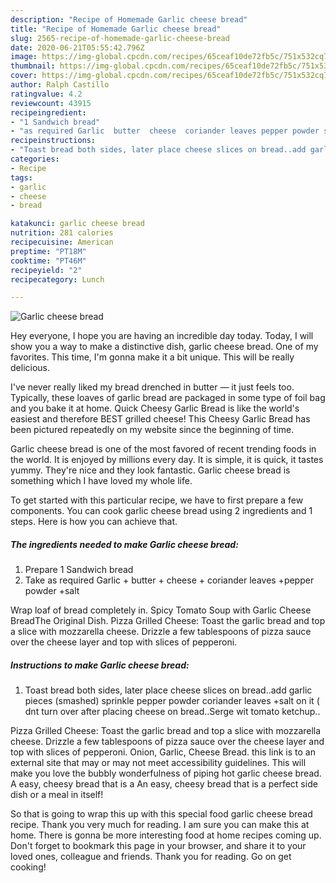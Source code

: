 ```yaml
---
description: "Recipe of Homemade Garlic cheese bread"
title: "Recipe of Homemade Garlic cheese bread"
slug: 2565-recipe-of-homemade-garlic-cheese-bread
date: 2020-06-21T05:55:42.796Z
image: https://img-global.cpcdn.com/recipes/65ceaf10de72fb5c/751x532cq70/garlic-cheese-bread-recipe-main-photo.jpg
thumbnail: https://img-global.cpcdn.com/recipes/65ceaf10de72fb5c/751x532cq70/garlic-cheese-bread-recipe-main-photo.jpg
cover: https://img-global.cpcdn.com/recipes/65ceaf10de72fb5c/751x532cq70/garlic-cheese-bread-recipe-main-photo.jpg
author: Ralph Castillo
ratingvalue: 4.2
reviewcount: 43915
recipeingredient:
- "1 Sandwich bread"
- "as required Garlic  butter  cheese  coriander leaves pepper powder salt"
recipeinstructions:
- "Toast bread both sides, later place cheese slices on bread..add garlic pieces (smashed) sprinkle pepper powder coriander leaves +salt on it ( dnt turn over after placing cheese on bread..Serge wit tomato ketchup.."
categories:
- Recipe
tags:
- garlic
- cheese
- bread

katakunci: garlic cheese bread 
nutrition: 281 calories
recipecuisine: American
preptime: "PT18M"
cooktime: "PT46M"
recipeyield: "2"
recipecategory: Lunch

---
```



![Garlic cheese bread](https://img-global.cpcdn.com/recipes/65ceaf10de72fb5c/751x532cq70/garlic-cheese-bread-recipe-main-photo.jpg)

Hey everyone, I hope you are having an incredible day today. Today, I will show you a way to make a distinctive dish, garlic cheese bread. One of my favorites. This time, I'm gonna make it a bit unique. This will be really delicious.

I&#39;ve never really liked my bread drenched in butter — it just feels too. Typically, these loaves of garlic bread are packaged in some type of foil bag and you bake it at home. Quick Cheesy Garlic Bread is like the world&#39;s easiest and therefore BEST grilled cheese! This Cheesy Garlic Bread has been pictured repeatedly on my website since the beginning of time.

Garlic cheese bread is one of the most favored of recent trending foods in the world. It is enjoyed by millions every day. It is simple, it is quick, it tastes yummy. They're nice and they look fantastic. Garlic cheese bread is something which I have loved my whole life.


To get started with this particular recipe, we have to first prepare a few components. You can cook garlic cheese bread using 2 ingredients and 1 steps. Here is how you can achieve that.

<!--inarticleads1-->

##### The ingredients needed to make Garlic cheese bread:

1. Prepare 1 Sandwich bread
1. Take as required Garlic + butter + cheese + coriander leaves +pepper powder +salt


Wrap loaf of bread completely in. Spicy Tomato Soup with Garlic Cheese BreadThe Original Dish. Pizza Grilled Cheese: Toast the garlic bread and top a slice with mozzarella cheese. Drizzle a few tablespoons of pizza sauce over the cheese layer and top with slices of pepperoni. 

<!--inarticleads2-->

##### Instructions to make Garlic cheese bread:

1. Toast bread both sides, later place cheese slices on bread..add garlic pieces (smashed) sprinkle pepper powder coriander leaves +salt on it ( dnt turn over after placing cheese on bread..Serge wit tomato ketchup..


Pizza Grilled Cheese: Toast the garlic bread and top a slice with mozzarella cheese. Drizzle a few tablespoons of pizza sauce over the cheese layer and top with slices of pepperoni. Onion, Garlic, Cheese Bread. this link is to an external site that may or may not meet accessibility guidelines. This will make you love the bubbly wonderfulness of piping hot garlic cheese bread. A easy, cheesy bread that is a An easy, cheesy bread that is a perfect side dish or a meal in itself! 

So that is going to wrap this up with this special food garlic cheese bread recipe. Thank you very much for reading. I am sure you can make this at home. There is gonna be more interesting food at home recipes coming up. Don't forget to bookmark this page in your browser, and share it to your loved ones, colleague and friends. Thank you for reading. Go on get cooking!
